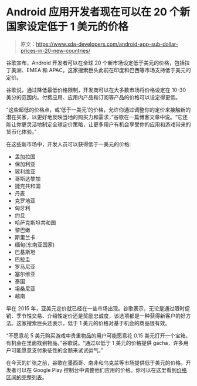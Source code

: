 # Android 应用开发者现在可以在 20 个新国家设定低于 1 美元的价格

> 原文：<https://www.xda-developers.com/android-app-sub-dollar-prices-in-20-new-countries/>

谷歌宣布，Android 开发者可以在全球 20 个新市场设定低于美元的价格，包括拉丁美洲、EMEA 和 APAC。这家搜索巨头此前在印度和巴西等市场支持低于美元的定价。

谷歌说，通过降低最低价格限制，开发商可以在大多数市场将价格设定在 10-30 美分的范围内。付费应用、应用内产品和订阅等产品的价格可以设定得更低。

“这些超低的价格点，或‘低于一美元’的价格，允许你通过调整你的定价来接触新的潜在买家，以更好地反映当地的购买力和需求，”谷歌在一篇博客文章中说。“它还能让你更灵活地制定全球定价策略，让更多用户有机会享受你的应用和游戏带来的货币化体验。”

在这些新市场中，开发人员可以获得低于一美元的价格:

*   孟加拉国
*   保加利亚
*   玻利维亚
*   哥斯达黎加
*   捷克共和国
*   丹麦
*   克罗地亚
*   匈牙利
*   约旦
*   哈萨克斯坦共和国
*   黎巴嫩
*   斯里兰卡
*   缅甸(东南亚国家)
*   巴基斯坦
*   巴拉圭
*   罗马尼亚
*   塞尔维亚
*   泰国
*   坦桑尼亚
*   越南

早在 2015 年，亚美元定价就已经在一些市场出现。谷歌表示，无论是通过限时促销、季节性交易、介绍性定价还是奖励忠诚度，该选项都是一种获得新客户的好方法。这家搜索巨头还表示，低于 1 美元的价格对基于机会的商品很有效。

“不愿意花 5 美元购买游戏中贵重物品的用户可能愿意花 0.15 美元打开一个宝箱，有机会在里面找到物品，”谷歌说。“通过以低于 1 美元的价格提供 gacha，许多用户可能愿意支付象征性的金额来试试运气。”

在今天的扩张之前，谷歌在墨西哥、南非和乌克兰等市场提供低于美元的价格。开发者可以在 Google Play 控制台中调整他们应用的价格。你可以在这里看到[价格区间的完整列表](https://support.google.com/googleplay/android-developer/table/3541286?rd=1)。